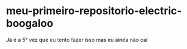 # meu-primeiro-repositorio-electric-boogaloo
Já é a 5° vez que eu tento fazer isso mas eu ainda não caí
